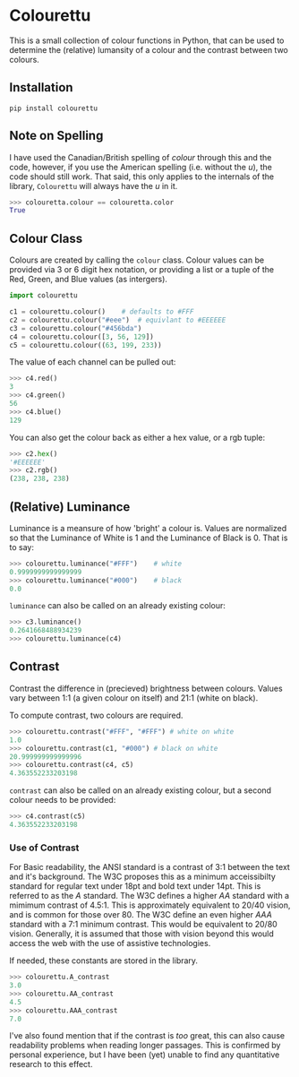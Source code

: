 # Colourettu

This is a small collection of colour functions in Python, that can be used
to determine the (relative) lumansity of a colour and the contrast
between two colours.

## Installation

~~~
pip install colourettu
~~~

## Note on Spelling

I have used the Canadian/British spelling of *colour* through this
and the code, however, if you use the American spelling (i.e. without
the *u*), the code should still work. That said, this only applies
to the internals of the library, `Colourettu` will always have the *u*
in it.

~~~python
>>> colouretta.colour == colouretta.color
True
~~~

## Colour Class

Colours are created by calling the `colour` class. Colour values
can be provided via 3 or 6 digit hex notation, or providing a
list or a tuple of the Red, Green, and Blue values (as intergers).

~~~python
import colourettu

c1 = colourettu.colour()	# defaults to #FFF
c2 = colourettu.colour("#eee")	# equivlant to #EEEEEE
c3 = colourettu.colour("#456bda")
c4 = colourettu.colour([3, 56, 129])
c5 = colourettu.colour((63, 199, 233))
~~~

The value of each channel can be pulled out:

~~~python
>>> c4.red()
3
>>> c4.green()
56
>>> c4.blue()
129
~~~

You can also get the colour back as either a hex value, or a rgb tuple:

~~~python
>>> c2.hex()
'#EEEEEE'
>>> c2.rgb()
(238, 238, 238)
~~~

## (Relative) Luminance

Luminance is a meansure of how 'bright' a colour is. Values are normalized
so that the Luminance of White is 1 and the Luminance of Black is 0. That is
to say:

~~~python
>>> colourettu.luminance("#FFF")	# white
0.9999999999999999
>>> colourettu.luminance("#000")	# black
0.0
~~~

`luminance` can also be called on an already existing colour:

~~~python
>>> c3.luminance()
0.2641668488934239
>>> colourettu.luminance(c4)
~~~

## Contrast

Contrast the difference in (precieved) brightness between colours.
Values vary between 1:1 (a given colour on itself) and 21:1 (white on black).

To compute contrast, two colours are required.

~~~python
>>> colourettu.contrast("#FFF", "#FFF")	# white on white
1.0
>>> colourettu.contrast(c1, "#000")	# black on white
20.999999999999996
>>> colourettu.contrast(c4, c5)
4.363552233203198
~~~

`contrast` can also be called on an already existing colour, but a second
colour needs to be provided:

~~~python
>>> c4.contrast(c5)
4.363552233203198
~~~

### Use of Contrast

For Basic readability, the ANSI standard is a contrast of 3:1 between the text
and it's background. The W3C proposes this as a minimum acceissibilty standard
for regular text under 18pt and bold text under 14pt. This is referred to as the
*A* standard. The W3C defines a higher *AA* standard with a mimimum contrast of
4.5:1. This is approximately equivalent to 20/40 vision, and is common for
those over 80. The W3C define an even higher *AAA* standard with a 7:1 minimum
contrast. This would be equivalent to 20/80 vision. Generally, it is assumed
that those with vision beyond this would access the web with the use of
assistive technologies.

If needed, these constants are stored in the library.

~~~python
>>> colourettu.A_contrast
3.0
>>> colourettu.AA_contrast
4.5
>>> colourettu.AAA_contrast
7.0
~~~

I've also found mention that if the contrast is *too*
great, this can also cause readability problems when reading longer passages.
This is confirmed by personal experience,
but I have been (yet) unable to find any quantitative research to this effect.
